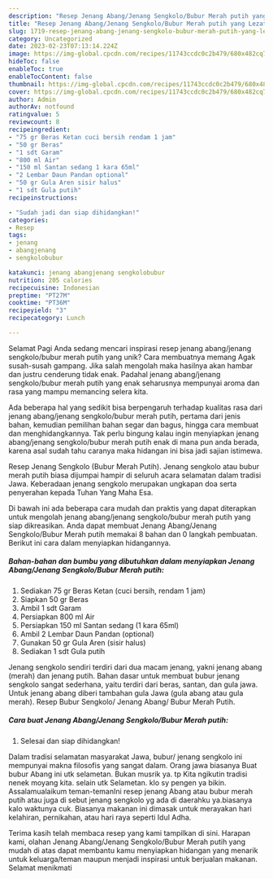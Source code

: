 ```yaml
---
description: "Resep Jenang Abang/Jenang Sengkolo/Bubur Merah putih yang Lezat Sekali, Lezat"
title: "Resep Jenang Abang/Jenang Sengkolo/Bubur Merah putih yang Lezat Sekali, Lezat"
slug: 1719-resep-jenang-abang-jenang-sengkolo-bubur-merah-putih-yang-lezat-sekali-lezat
category: Uncategorized
date: 2023-02-23T07:13:14.224Z
image: https://img-global.cpcdn.com/recipes/11743ccdc0c2b479/680x482cq70/jenang-abangjenang-sengkolobubur-merah-putih-foto-resep-utama.jpg
hideToc: false
enableToc: true
enableTocContent: false
thumbnail: https://img-global.cpcdn.com/recipes/11743ccdc0c2b479/680x482cq70/jenang-abangjenang-sengkolobubur-merah-putih-foto-resep-utama.jpg
cover: https://img-global.cpcdn.com/recipes/11743ccdc0c2b479/680x482cq70/jenang-abangjenang-sengkolobubur-merah-putih-foto-resep-utama.jpg
author: Admin
authorAv: notfound
ratingvalue: 5
reviewcount: 8
recipeingredient:
- "75 gr Beras Ketan cuci bersih rendam 1 jam"
- "50 gr Beras"
- "1 sdt Garam"
- "800 ml Air"
- "150 ml Santan sedang 1 kara 65ml"
- "2 Lembar Daun Pandan optional"
- "50 gr Gula Aren sisir halus"
- "1 sdt Gula putih"
recipeinstructions:

- "Sudah jadi dan siap dihidangkan!"
categories:
- Resep
tags:
- jenang
- abangjenang
- sengkolobubur

katakunci: jenang abangjenang sengkolobubur 
nutrition: 205 calories
recipecuisine: Indonesian
preptime: "PT27M"
cooktime: "PT36M"
recipeyield: "3"
recipecategory: Lunch

---
```



Selamat Pagi Anda sedang mencari inspirasi resep jenang abang/jenang sengkolo/bubur merah putih yang unik? Cara membuatnya memang Agak susah-susah gampang. Jika salah mengolah maka hasilnya akan hambar dan justru cenderung tidak enak. Padahal jenang abang/jenang sengkolo/bubur merah putih yang enak seharusnya mempunyai aroma dan rasa yang mampu memancing selera kita.


Ada beberapa hal yang sedikit bisa berpengaruh terhadap kualitas rasa dari jenang abang/jenang sengkolo/bubur merah putih, pertama dari jenis bahan, kemudian pemilihan bahan segar dan bagus, hingga cara membuat dan menghidangkannya. Tak perlu bingung kalau ingin menyiapkan jenang abang/jenang sengkolo/bubur merah putih enak di mana pun anda berada, karena asal sudah tahu caranya maka hidangan ini bisa jadi sajian istimewa.

Resep Jenang Sengkolo (Bubur Merah Putih). Jenang sengkolo atau bubur merah putih biasa dijumpai hampir di seluruh acara selamatan dalam tradisi Jawa. Keberadaan jenang sengkolo merupakan ungkapan doa serta penyerahan kepada Tuhan Yang Maha Esa.


Di bawah ini ada beberapa cara mudah dan praktis yang dapat diterapkan untuk mengolah jenang abang/jenang sengkolo/bubur merah putih yang siap dikreasikan. Anda dapat membuat Jenang Abang/Jenang Sengkolo/Bubur Merah putih memakai 8 bahan dan 0 langkah pembuatan. Berikut ini cara dalam menyiapkan hidangannya.

<!--inarticleads1-->

##### Bahan-bahan dan bumbu yang dibutuhkan dalam menyiapkan Jenang Abang/Jenang Sengkolo/Bubur Merah putih:

1. Sediakan 75 gr Beras Ketan (cuci bersih, rendam 1 jam)
1. Siapkan 50 gr Beras
1. Ambil 1 sdt Garam
1. Persiapkan 800 ml Air
1. Persiapkan 150 ml Santan sedang (1 kara 65ml)
1. Ambil 2 Lembar Daun Pandan (optional)
1. Gunakan 50 gr Gula Aren (sisir halus)
1. Sediakan 1 sdt Gula putih


Jenang sengkolo sendiri terdiri dari dua macam jenang, yakni jenang abang (merah) dan jenang putih. Bahan dasar untuk membuat bubur jenang sengkolo sangat sederhana, yaitu terdiri dari beras, santan, dan gula jawa. Untuk jenang abang diberi tambahan gula Jawa (gula abang atau gula merah). Resep Bubur Sengkolo/ Jenang Abang/ Bubur Merah Putih. 

<!--inarticleads2-->

##### Cara buat Jenang Abang/Jenang Sengkolo/Bubur Merah putih:


1. Selesai dan siap dihidangkan!

Dalam tradisi selamatan masyarakat Jawa, bubur/ jenang sengkolo ini mempunyai makna filosofis yang sangat dalam. Orang jawa biasanya Buat bubur Abang ini utk selametan. Bukan musrik ya. tp Kita ngikutin tradisi nenek moyang kita. selain utk Selametan. klo sy pengen ya bikin. Assalamualaikum teman-temanIni resep jenang Abang atau bubur merah putih atau juga di sebut jenang sengkolo yg ada di daerahku ya.biasanya kalo waktunya cuk. Biasanya makanan ini dimasak untuk merayakan hari kelahiran, pernikahan, atau hari raya seperti Idul Adha. 

Terima kasih telah membaca resep yang kami tampilkan di sini. Harapan kami, olahan Jenang Abang/Jenang Sengkolo/Bubur Merah putih yang mudah di atas dapat membantu kamu menyiapkan hidangan yang menarik untuk keluarga/teman maupun menjadi inspirasi untuk berjualan makanan. Selamat menikmati
